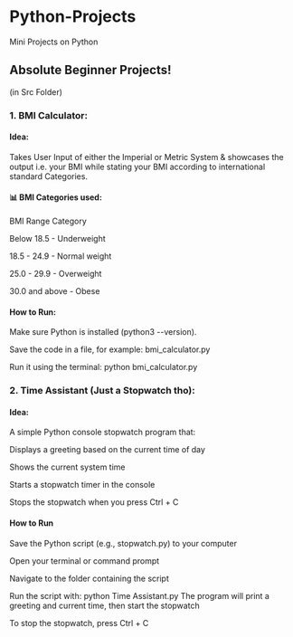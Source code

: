# Python-Projects
Mini Projects on Python
## Absolute Beginner Projects!
(in Src Folder)
### 1. BMI Calculator:
#### Idea:
Takes User Input of either the Imperial or Metric System & showcases the output i.e. your BMI while stating your BMI according to international standard Categories.
#### 📊 BMI Categories used:

BMI Range	Category

Below 18.5 - 	Underweight

18.5 - 24.9 - 	Normal weight

25.0 - 29.9 -	Overweight

30.0 and above -	Obese

#### How to Run:
Make sure Python is installed (python3 --version).

Save the code in a file, for example: bmi_calculator.py

Run it using the terminal:
python bmi_calculator.py

### 2. Time Assistant (Just a Stopwatch tho):
#### Idea:
A simple Python console stopwatch program that:

Displays a greeting based on the current time of day

Shows the current system time

Starts a stopwatch timer in the console

Stops the stopwatch when you press Ctrl + C
#### How to Run
Save the Python script (e.g., stopwatch.py) to your computer

Open your terminal or command prompt

Navigate to the folder containing the script

Run the script with:
python Time Assistant.py
The program will print a greeting and current time, then start the stopwatch

To stop the stopwatch, press Ctrl + C



